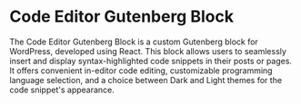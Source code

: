 # Code Editor Gutenberg Block

The Code Editor Gutenberg Block is a custom Gutenberg block for WordPress, developed using React. This block allows users to seamlessly insert and display syntax-highlighted code snippets in their posts or pages. It offers convenient in-editor code editing, customizable programming language selection, and a choice between Dark and Light themes for the code snippet's appearance.

